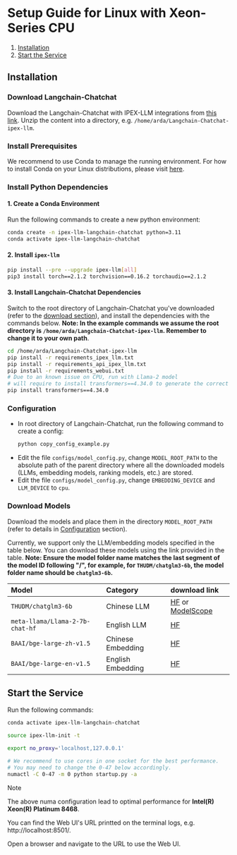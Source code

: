 # Setup Guide for Linux with Xeon-Series CPU

1. [Installation](#installation)
2. [Start the Service](#start-the-service)

## Installation

### Download Langchain-Chatchat

Download the Langchain-Chatchat with IPEX-LLM integrations from [this link](https://github.com/intel-analytics/Langchain-Chatchat/archive/refs/heads/ipex-llm.zip). Unzip the content into a directory, e.g. `/home/arda/Langchain-Chatchat-ipex-llm`. 

### Install Prerequisites

We recommend to use Conda to manage the running environment. For how to install Conda on your Linux distributions, please visit [here](https://conda.io/projects/conda/en/latest/user-guide/install/linux.html).

### Install Python Dependencies

#### 1. Create a Conda Environment
Run the following commands to create a new python environment:
```bash
conda create -n ipex-llm-langchain-chatchat python=3.11
conda activate ipex-llm-langchain-chatchat
```

#### 2.  Install `ipex-llm` 
```bash
pip install --pre --upgrade ipex-llm[all]
pip3 install torch==2.1.2 torchvision==0.16.2 torchaudio==2.1.2
```

#### 3. Install Langchain-Chatchat Dependencies 
Switch to the root directory of Langchain-Chatchat you've downloaded (refer to the [download section](#download-langchain-chatchat)), and install the dependencies with the commands below. **Note: In the example commands we assume the root directory is `/home/arda/Langchain-Chatchat-ipex-llm`. Remember to change it to your own path**.
```bash
cd /home/arda/Langchain-Chatchat-ipex-llm
pip install -r requirements_ipex_llm.txt 
pip install -r requirements_api_ipex_llm.txt
pip install -r requirements_webui.txt
# Due to an known issue on CPU, run with Llama-2 model
# will require to install transformers==4.34.0 to generate the correct result.
pip install transformers==4.34.0
```

### Configuration
-  In root directory of Langchain-Chatchat, run the following command to create a config:
    ```bash
    python copy_config_example.py
    ```
- Edit the file `configs/model_config.py`, change `MODEL_ROOT_PATH` to the absolute path of the parent directory where all the downloaded models (LLMs, embedding models, ranking models, etc.) are stored.
- Edit the file `configs/model_config.py`, change `EMBEDDING_DEVICE` and `LLM_DEVICE` to `cpu`.

### Download Models
Download the models and place them in the directory `MODEL_ROOT_PATH` (refer to details in [Configuration](#configuration) section). 

Currently, we support only the LLM/embedding models specified in the table below. You can download these models using the link provided in the table. **Note: Ensure the model folder name matches the last segment of the model ID following "/", for example, for `THUDM/chatglm3-6b`, the model folder name should be `chatglm3-6b`.**


| Model |Category| download link | 
|:--|:--|:--|
|`THUDM/chatglm3-6b`|Chinese LLM| [HF](https://huggingface.co/THUDM/chatglm3-6b) or [ModelScope](https://www.modelscope.cn/models/ZhipuAI/chatglm3-6b/summary) |
|`meta-llama/Llama-2-7b-chat-hf`|English LLM| [HF](https://huggingface.co/meta-llama/Llama-2-7b-chat-hf) | 
|`BAAI/bge-large-zh-v1.5`|Chinese Embedding| [HF](https://huggingface.co/BAAI/bge-large-zh-v1.5) |
|`BAAI/bge-large-en-v1.5`| English Embedding|[HF](https://huggingface.co/BAAI/bge-large-en-v1.5) |

## Start the Service
Run the following commands:
```bash
conda activate ipex-llm-langchain-chatchat

source ipex-llm-init -t

export no_proxy='localhost,127.0.0.1'

# We recommend to use cores in one socket for the best performance.
# You may need to change the 0-47 below accordingly.
numactl -C 0-47 -m 0 python startup.py -a
```
>[!Note]
> The above numa configuration lead to optimal performance for **Intel(R) Xeon(R) Platinum 8468**.

You can find the Web UI's URL printted on the terminal logs, e.g. http://localhost:8501/.

Open a browser and navigate to the URL to use the Web UI. 